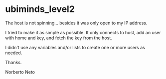 # ubiminds_level2

The host is not spinning... besides it was only open to my IP address.

I tried to make it as simple as possible. It only connects to host, add an user with home and key, and fetch the key from the host.

I didn't use any variables and/or lists to create one or more users as needed.

Thanks.

Norberto Neto
